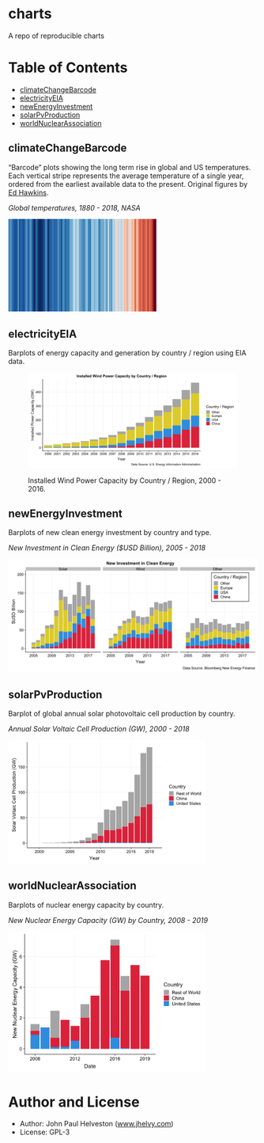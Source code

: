 charts
================

A repo of reproducible charts

# Table of Contents

  - [climateChangeBarcode](#climateChangeBarcode)
  - [electricityEIA](#electricityEIA)
  - [newEnergyInvestment](#newEnergyInvestment)
  - [solarPvProduction](#solarPvProduction)
  - [worldNuclearAssociation](#worldNuclearAssociation)

## climateChangeBarcode

“Barcode” plots showing the long term rise in global and US
temperatures. Each vertical stripe represents the average temperature of
a single year, ordered from the earliest available data to the present.
Original figures by [Ed
Hawkins](http://www.climate-lab-book.ac.uk/2018/warming-stripes/#more-5516).

*Global temperatures, 1880 - 2018,
NASA*

<img src="./climateChangeBarcode/plots/nasa_global_preview.png" alt="climateChangeBarcode" width="300"/>

## electricityEIA

Barplots of energy capacity and generation by country / region using EIA
data.

<figure>

<img src="./electricityEIA/plots/windCapacity.png" alt="electricityEIA" width="600"/>

<figcaption>

Installed Wind Power Capacity by Country / Region, 2000 - 2016.

</figcaption>

</figure>

## newEnergyInvestment

Barplots of new clean energy investment by country and type.

*New Investment in Clean Energy ($USD Billion), 2005 -
2018*

<img src="./newEnergyInvestment/plots/facetPlot.png" alt="newEnergyInvestment" width="600"/>

## solarPvProduction

Barplot of global annual solar photovoltaic cell production by country.

*Annual Solar Voltaic Cell Production (GW), 2000 -
2018*

<img src="./solarPvProduction/plots/solarPlot.png" alt="solarPvProduction" width="400"/>

## worldNuclearAssociation

Barplots of nuclear energy capacity by country.

*New Nuclear Energy Capacity (GW) by Country, 2008 -
2019*

<img src="./worldNuclearAssociation/plots/newCapacity.png" alt="newCapacity" width="400"/>

# Author and License

  - Author: John Paul Helveston (www.jhelvy.com)
  - License: GPL-3

